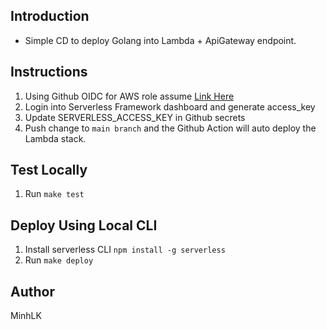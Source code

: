 ## Introduction
- Simple CD to deploy Golang into Lambda + ApiGateway endpoint.

## Instructions
1. Using Github OIDC for AWS role assume [Link Here](https://medium.com/israeli-tech-radar/openid-connect-and-github-actions-to-authenticate-with-amazon-web-services-9a66b3b88e92)
2. Login into Serverless Framework dashboard and generate access_key
3. Update SERVERLESS_ACCESS_KEY in Github secrets
5. Push change to `main branch` and the Github Action will auto deploy the Lambda stack.

## Test Locally
1. Run `make test`

## Deploy Using Local CLI
1. Install serverless CLI `npm install -g serverless`
2. Run `make deploy`

## Author
MinhLK
